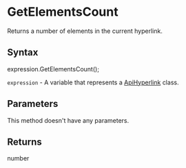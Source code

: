 # GetElementsCount

Returns a number of elements in the current hyperlink.

## Syntax

expression.GetElementsCount();

`expression` - A variable that represents a [ApiHyperlink](../ApiHyperlink.md) class.

## Parameters

This method doesn't have any parameters.

## Returns

number